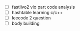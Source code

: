 - [ ] fastlivo2 vio part code analysis
- [ ] hashtable learning c/c++
- [ ] leecode 2 question
- [ ] body building